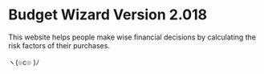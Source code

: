 # Budget Wizard Version 2.018

This website helps people make wise financial decisions by calculating the risk factors of their purchases. 

ヽ(๏c๏ )ﾉ
